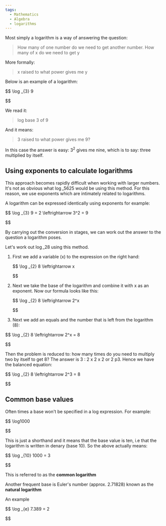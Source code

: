 ```yaml
---
tags:
  - Mathematics
  - Algebra
  - logarithms
---
```


Most simply a logarithm is a way of answering the question:

 > 
 > How many of one number do we need to get another number. How many of x do we need to get y

More formally:

 > 
 > x raised to what power gives me y

Below is an example of a logarithm:

$$ \log \_{3} 9

$$

We read it:

 > 
 > log base 3 of 9

And it means:

 > 
 > 3 raised to what power gives me 9?

In this case the answer is easy: $3^2$ gives me nine, which is to say: three multiplied by itself.

## Using exponents to calculate logarithms

This approach becomes rapidly difficult when working with larger numbers. It's not as obvious what $\log \_{5} 625$ would be using this method. For this reason, we use exponents which are intimately related to logarithms.

A logarithm can be expressed identically using exponents for example:

$$ \log \_{3} 9 = 2 \leftrightarrow 3^2 = 9

$$

By carrying out the conversion in stages, we can work out the answer to the question a logarithm poses.

Let's work out $\log \_{2} 8$ using this method.

1. First we add a variable (x) to the expression on the right hand:
   
   $$ \log \_{2} 8 \leftrightarrow x
   
   $$

1. Next we take the base of the logarithm and combine it with x as an exponent. Now our formula looks like this:
   
   $$ \log \_{2} 8 \leftrightarrow 2^x
   
   $$

1. Next we add an equals and the number that is left from the logarithm (8):

$$ \log \_{2} 8 \leftrightarrow 2^x = 8

$$

Then the problem is reduced to: how many times do you need to multiply two by itself to get 8? The answer is 3 : 2 x 2 x 2 or 2 p3. Hence we have the balanced equation:

$$ \log \_{2} 8 \leftrightarrow 2^3 = 8

$$

## Common base values

Often times a base won't be specified in a log expression. For example:

$$ \log1000

$$

This is just a shorthand and it means that the base value is ten, i.e that the logarithm is written in denary (base 10). So the above actually means:

$$ \log \_{10} 1000 = 3

$$

This is referred to as the **common logarithm**

Another frequent base is Euler's number (approx. 2.71828) known as the **natural logarithm**

An example

$$ \log \_{e} 7.389 = 2

$$
